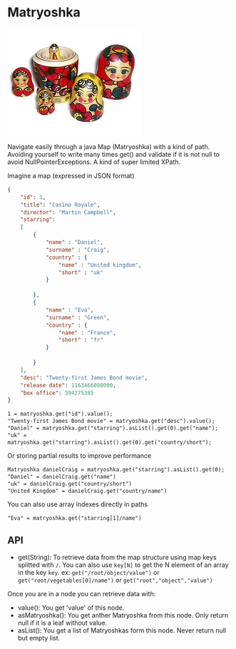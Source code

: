 # Matryoshka

![Matryoshka](matryoshka.jpg)

Navigate easily through a java Map (Matryoshka) with a kind of path. Avoiding yourself to write many times get() and validate if it is not null to avoid NullPointerExceptions. A kind of super limited XPath.

Imagine a map (expressed in JSON format)

```json
{
	"id": 1,
	"title": "Casino Royale",
	"director": "Martin Campbell",
	"starring": 
	[
		{
			"name" : "Daniel",
			"surname" : "Craig",
			"country" : {
				"name" : "United kingdom",
				"short" : "uk"
			}
			
		},
		{
			"name" : "Eva",
			"surname" : "Green",
			"country" : {
				"name" : "France",
				"short" : "fr"
			}
			
		}
	],
	"desc": "Twenty-first James Bond movie",
	"release date": 1163466000000,
	"box office": 594275385
}
```

```
1 = matryoshka.get("id").value(); 
"Twenty-first James Bond movie" = matryoshka.get("desc").value();
"Daniel" = matryoshka.get("starring").asList().get(0).get("name");
"uk" = matryoshka.get("starring").asList().get(0).get("country/short");
```

Or storing partial results to improve performance

```
Matryoshka danielCraig = matryoshka.get("starring").asList().get(0);
"Daniel" = danielCraig.get("name")
"uk" = danielCraig.get("country/short")
"United Kingdom" = danielCraig.get("country/name")
```

You can also use array indexes directly in paths

```
"Eva" = matryoshka.get("starring[1]/name")
```

## API

- get(String): To retrieve data from the map structure using map keys splitted with `/`. You can also use `key[N]` to get the N element of an array in the key `key`. ex: `get("/root/object/value")` or `get("root/vegetables[0]/name")` or `get("root","object","value")`

Once you are in a node you can retrieve data with:

- value(): You get 'value' of this node.
- asMatryoshka(): You get anther Matryoshka from this node. Only return null if it is a leaf without value. 
- asList(): You get a list of Matryoshkas form this node. Never return null but empty list.
